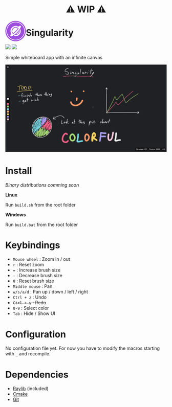 <h1 align="center">⚠️ WIP ⚠</h1>

<img src="logo.png" align="left"/>

# Singularity

<p>
    <img src="https://img.shields.io/badge/Latest_Release-0.1-green?style=for-the-badge"/>
    <img src="https://img.shields.io/badge/License-MIT-blue?style=for-the-badge"/>
</p>

Simple whiteboard app with an infinite canvas

![App](images/sc1.png)

# Install

_Binary distributions comming soon_

**Linux**

Run `build.sh` from the root folder

**Windows**

Run `build.bat` from the root folder

# Keybindings

- `Mouse wheel` : Zoom in / out
- `r` : Reset zoom
- `=` : Increase brush size
- `-` : Decrease brush size
- `0` : Reset brush size
- `Middle mouse` : Pan
- `w/s/a/d` : Pan up / down / left / right
- `Ctrl + z` : Undo
- ~~`Ctrl + y` : Redo~~
- `0-9` : Select color
- `Tab` : Hide / Show UI

# Configuration

No configuration file yet. For now you have to modify the macros starting with `_` and recompile.

# Dependencies

- [Raylib](https://www.raylib.com/index.html) (included)
- [Cmake](https://cmake.org/)
- [Git](https://git-scm.com/)

